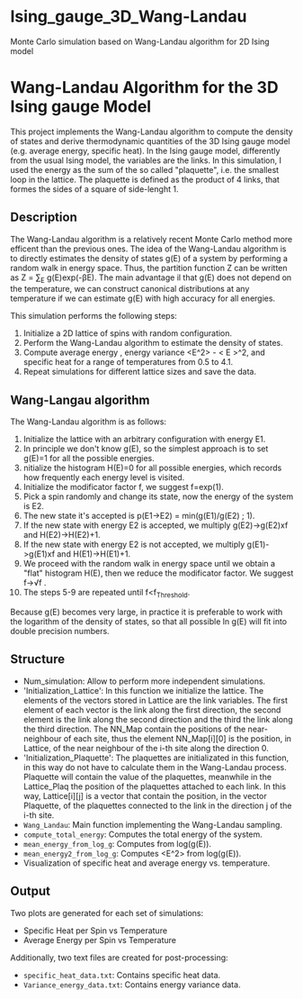 # Ising_gauge_3D_Wang-Landau
Monte Carlo simulation based on Wang-Landau algorithm for 2D Ising model

# Wang-Landau Algorithm for the 3D Ising gauge Model

This project implements the Wang-Landau algorithm to compute the density of states and derive thermodynamic quantities of the 3D Ising gauge model (e.g. average energy, specific heat). In the Ising gauge model, differently from the usual Ising model, the variables are the links. In this simulation, I used the energy as the sum of the so called "plaquette", i.e. the smallest loop in the lattice. The plaquette is defined as the product of 4 links, that formes the sides of a square of side-lenght 1.

## Description

The Wang-Landau algorithm is a relatively recent Monte Carlo method more efficent than the previous ones.
The idea of the Wang-Landau algorithm is to directly estimates the density of states g(E) of a system by performing a random walk in energy space.
Thus, the partition function Z can be written as Z = ∑<sub>E</sub> g(E)exp(-βE). The main advantage il that g(E) does not depend on the temperature, we can construct canonical 
distributions at any temperature if we can estimate g(E) with high accuracy for all energies. 


This simulation performs the following steps:

1. Initialize a 2D lattice of spins with random configuration.
2. Perform the Wang-Landau algorithm to estimate the density of states.
3. Compute average energy <E>, energy variance <E^2> - < E >^2, and specific heat for a range of temperatures from 0.5 to 4.1.
4. Repeat simulations for different lattice sizes and save the data.

## Wang-Langau algorithm

The Wang-Landau algorithm is as follows:

1. Initialize the lattice with an arbitrary configuration with energy E1.
2. In principle we don't know g(E), so the simplest approach is to set g(E)=1 for all the possible energies.
3. nitialize the histogram H(E)=0 for all possible energies, which records how frequently each energy level is visited.
4. Initialize the modificator factor f, we suggest f=exp(1).
5. Pick a spin randomly and change its state, now the energy of the system is E2.
6. The new state it's accepted is p(E1->E2) = min(g(E1)/g(E2) ; 1).
7. If the new state with energy E2 is accepted, we multiply g(E2)->g(E2)xf and H(E2)->H(E2)+1.
8. If the new state with energy E2 is not accepted, we multiply g(E1)->g(E1)xf and H(E1)->H(E1)+1.
9. We proceed with the random walk in energy space until we obtain a "flat" histogram H(E), then we reduce the modificator factor. We suggest f->√f .
10. The steps 5-9 are repeated until f<f<sub>Threshold</sub>.

Because g(E) becomes very large, in practice it is preferable to work with the logarithm of the density of states, so that all possible ln g(E) will fit into double precision numbers.
## Structure

- Num_simulation: Allow to perform more independent simulations.
- 'Initialization_Lattice': In this function we initialize the lattice. The elements of the vectors stored in Lattice are the link variables. The first element of each vector is the link along the first direction, the second element is the link along the second direction and the third the link along the third direction. The NN_Map contain the positions of the near-neighbour of each site, thus the element NN_Map[i][0] is the position, in Lattice, of the near neighbour of the i-th site along the direction 0.
- 'Initialization_Plaquette': The plaquettes are initializated in this function, in this way do not have to calculate them in the Wang-Landau process. Plaquette will contain the value of the plaquettes, meanwhile in the Lattice_Plaq the position of the plaquettes attached to each link. In this way, Lattice[i][j] is a vector that contain the position, in the vector Plaquette, of the plaquettes connected to the link in the direction j of the i-th site.
- `Wang_Landau`: Main function implementing the Wang-Landau sampling.
- `compute_total_energy`: Computes the total energy of the system.
- `mean_energy_from_log_g`: Computes <E> from log(g(E)).
- `mean_energy2_from_log_g`: Computes <E^2> from log(g(E)).
- Visualization of specific heat and average energy vs. temperature.

## Output

Two plots are generated for each set of simulations:

- Specific Heat per Spin vs Temperature
- Average Energy per Spin vs Temperature

Additionally, two text files are created for post-processing:

- `specific_heat_data.txt`: Contains specific heat data.
- `Variance_energy_data.txt`: Contains energy variance data.
